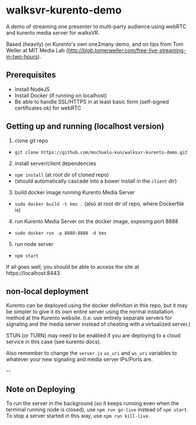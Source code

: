 # walksvr-kurento-demo
A demo of streaming one presenter to multi-party audience using webRTC and kurento media server for walksVR.

Based (heavily) on Kurento's own one2many demo, and on tips from Tom Weller at MIT Media Lab (http://blob.tomerweller.com/free-live-streaming-in-two-hours).


## Prerequisites
- Install NodeJS
- Install Docker (if running on localhost)
- Be able to handle SSL/HTTPS in at least basic form (self-signed certificates ok) for webRTC

## Getting up and running (localhost version)
1. clone git repo
  - `git clone https://github.com/mochuelo-kun/walksvr-kurento-demo.git`
2. install server/client dependencies
  - `npm install` (at root dir of cloned repo)
  - (should automatically cascade into a bower install in the `client` dir)
3. build docker image running Kurento Media Server
  - `sudo docker build -t kms .` (also at root dir of repo, where Dockerfile is)
4. run Kurento Media Server on the docker image, exposing port 8888
  - `sudo docker run -p 8888:8888 -d kms`
5. run node server
  - `npm start`

If all goes well, you should be able to access the site at https://localhost:8443

## non-local deployment
Kurento can be deployed using the docker definition in this repo, but it may be simpler to give it its own entire server using the normal installation method at the Kurento website. (i.e. use entirely separate servers for signaling and the media server instead of cheating with a virtualized server.)

STUN (or TURN) may need to be enabled if you are deploying to a cloud service in this case (see kurento docs).

Also remember to change the `server.js` `as_uri` and `ws_uri` variables to whatever your new signaling and media server IPs/Ports are.

--

## Note on Deploying
To run the server in the background (so it keeps running even when the terminal running node is closed), use `npm run go-live` instead of `npm start`. To stop a server started in this way, use `npm run kill-live`.